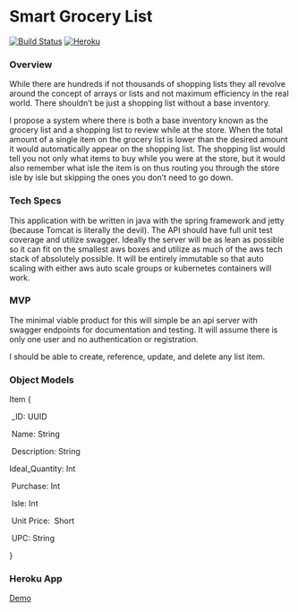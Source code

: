 
# Smart Grocery List

[![Build Status](https://travis-ci.org/TheDigitalNinja/Smart-Grocery-List.svg?branch=master)](https://travis-ci.org/TheDigitalNinja/Smart-Grocery-List)
[![Heroku](https://heroku-badge.herokuapp.com/?app=smart-grocery-list)](https://smart-grocery-list.herokuapp.com/)

### Overview

While there are hundreds if not thousands of shopping lists they all revolve around the concept of arrays or lists and not maximum efficiency in the real world. There shouldn’t be just a shopping list without a base inventory. 

I propose a system where there is both a base inventory known as the grocery list and a shopping list to review while at the store. When the total amount of a single item on the grocery list is lower than the desired amount it would automatically appear on the shopping list. The shopping list would tell you not only what items to buy while you were at the store, but it would also remember what isle the item is on thus routing you through the store isle by isle but skipping the ones you don’t need to go down.

### Tech Specs

This application with be written in java with the spring framework and jetty (because Tomcat is literally the devil). The API should have full unit test coverage and utilize swagger. Ideally the server will be as lean as possible so it can fit on the smallest aws boxes and utilize as much of the aws tech stack of absolutely possible. It will be entirely immutable so that auto scaling with either aws auto scale groups or kubernetes containers will work. 

### MVP

The minimal viable product for this will simple be an api server with swagger endpoints for documentation and testing. It will assume there is only one user and no authentication or registration. 

I should be able to create, reference, update, and delete any list item.

### Object Models

Item {

  _ID: UUID

  Name: String

  Description: String

  Ideal_Quantity: Int

  Purchase: Int

  Isle: Int

  Unit Price:  Short

  UPC: String

}

### Heroku App
[Demo](https://smart-grocery-list.herokuapp.com/)
